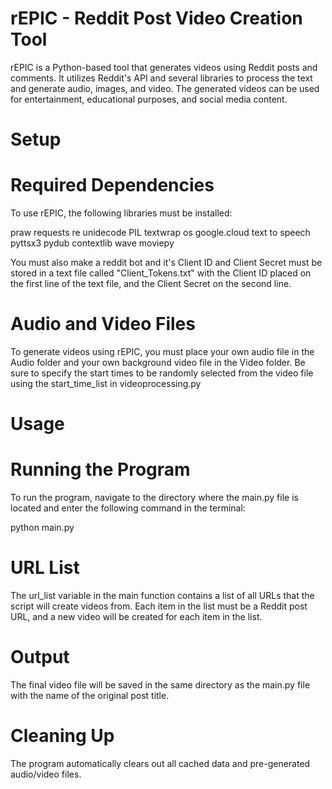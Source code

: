 # rEPIC - Reddit Post Video Creation Tool
rEPIC is a Python-based tool that generates videos using Reddit posts and comments. It utilizes Reddit's API and several libraries to process the text and generate audio, images, and video. The generated videos can be used for entertainment, educational purposes, and social media content.

# Setup
# Required Dependencies
To use rEPIC, the following libraries must be installed:

praw
requests
re
unidecode
PIL
textwrap
os
google.cloud text to speech
pyttsx3
pydub
contextlib
wave
moviepy

You must also make a reddit bot and it's Client ID and Client Secret must be stored in a text file called "Client_Tokens.txt" with the Client ID placed on the first line of the text file, and the Client Secret on the second line.

# Audio and Video Files
To generate videos using rEPIC, you must place your own audio file in the Audio folder and your own background video file in the Video folder. Be sure to specify the start times to be randomly selected from the video file using the start_time_list in videoprocessing.py

# Usage
# Running the Program
To run the program, navigate to the directory where the main.py file is located and enter the following command in the terminal:

python main.py

# URL List
The url_list variable in the main function contains a list of all URLs that the script will create videos from. Each item in the list must be a Reddit post URL, and a new video will be created for each item in the list.

# Output
The final video file will be saved in the same directory as the main.py file with the name of the original post title.

# Cleaning Up
The program automatically clears out all cached data and pre-generated audio/video files.
